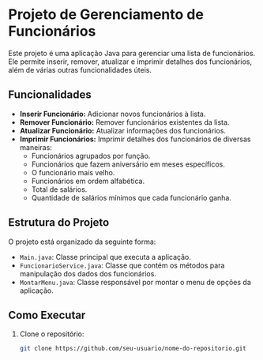 # Projeto de Gerenciamento de Funcionários

Este projeto é uma aplicação Java para gerenciar uma lista de funcionários. Ele permite inserir, remover, atualizar e imprimir detalhes dos funcionários, além de várias outras funcionalidades úteis.

## Funcionalidades

- **Inserir Funcionário:** Adicionar novos funcionários à lista.
- **Remover Funcionário:** Remover funcionários existentes da lista.
- **Atualizar Funcionário:** Atualizar informações dos funcionários.
- **Imprimir Funcionários:** Imprimir detalhes dos funcionários de diversas maneiras:
  - Funcionários agrupados por função.
  - Funcionários que fazem aniversário em meses específicos.
  - O funcionário mais velho.
  - Funcionários em ordem alfabética.
  - Total de salários.
  - Quantidade de salários mínimos que cada funcionário ganha.

## Estrutura do Projeto

O projeto está organizado da seguinte forma:

- `Main.java`: Classe principal que executa a aplicação.
- `FuncionarioService.java`: Classe que contém os métodos para manipulação dos dados dos funcionários.
- `MontarMenu.java`: Classe responsável por montar o menu de opções da aplicação.

## Como Executar

1. Clone o repositório:
   ```bash
   git clone https://github.com/seu-usuario/nome-do-repositorio.git
